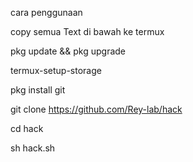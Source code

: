 cara penggunaan

copy semua Text di bawah ke termux


pkg update && pkg upgrade

termux-setup-storage

pkg install git

git clone https://github.com/Rey-lab/hack

cd hack

sh hack.sh
